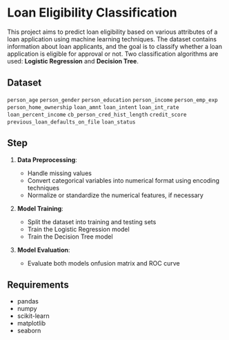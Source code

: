 
# Loan Eligibility Classification

This project aims to predict loan eligibility based on various attributes of a loan application using machine learning techniques. The dataset contains information about loan applicants, and the goal is to classify whether a loan application is eligible for approval or not. Two classification algorithms are used: **Logistic Regression** and **Decision Tree**.



## Dataset

`person_age`
`person_gender`
`person_education`
`person_income`
`person_emp_exp`
`person_home_ownership`
`loan_amnt`
`loan_intent`
`loan_int_rate`
`loan_percent_income`
`cb_person_cred_hist_length`
`credit_score`
`previous_loan_defaults_on_file`
`loan_status`


## Step

1. **Data Preprocessing**:
   - Handle missing values
   - Convert categorical variables into numerical format using encoding techniques
   - Normalize or standardize the numerical features, if necessary

2. **Model Training**:
   - Split the dataset into training and testing sets
   - Train the Logistic Regression model
   - Train the Decision Tree model

3. **Model Evaluation**:
   - Evaluate both models onfusion matrix and ROC curve



## Requirements
- pandas
- numpy
- scikit-learn
- matplotlib
- seaborn

    